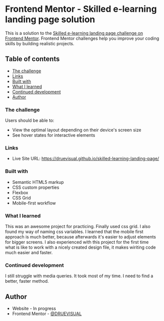 # Frontend Mentor - Skilled e-learning landing page solution

This is a solution to the [Skilled e-learning landing page challenge on Frontend Mentor](https://www.frontendmentor.io/challenges/skilled-elearning-landing-page-S1ObDrZ8q). Frontend Mentor challenges help you improve your coding skills by building realistic projects.

## Table of contents

  - [The challenge](#the-challenge)
  - [Links](#links)
  - [Built with](#built-with)
  - [What I learned](#what-i-learned)
  - [Continued development](#continued-development)
  - [Author](#author)

### The challenge

Users should be able to:

- View the optimal layout depending on their device's screen size
- See hover states for interactive elements

### Links

- Live Site URL: https://druevisual.github.io/skilled-learning-landing-page/

### Built with

- Semantic HTML5 markup
- CSS custom properties
- Flexbox
- CSS Grid
- Mobile-first workflow

### What I learned

This was an awesome project for practicing. Finally used css grid. I also found my way of naming css variables. I learned that the mobile first approach is much better, because afterwards it's easier to adjust elements for bigger screens. I also experienced with this project for the first time what is like to work with a nicely created design file, it makes wiriting code much easier and faster.

### Continued development

I still struggle with media queries. It took most of my time. I need to find a better, faster method.

## Author

- Website - In progress
- Frontend Mentor - [@DRUEVISUAL](https://www.frontendmentor.io/profile/DRUEVISUAL)
